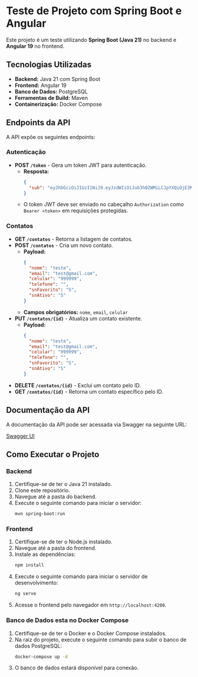 # Teste de Projeto com Spring Boot e Angular

Este projeto é um teste utilizando **Spring Boot (Java 21)** no backend e **Angular 19** no frontend.

## Tecnologias Utilizadas

- **Backend:** Java 21 com Spring Boot
- **Frontend:** Angular 19
- **Banco de Dados:** PostgreSQL
- **Ferramentas de Build:** Maven
- **Containerização:** Docker Compose

## Endpoints da API

A API expõe os seguintes endpoints:

### Autenticação

- **POST `/token`** - Gera um token JWT para autenticação.
  - **Resposta:**
    ```json
    {
      "sub": "eyJhbGciOiJIUzI1NiJ9.eyJzdWIiOiJub3h0ZWMiLCJpYXQiOjE3Mzg1NDM5NjQsImV4cCI6MTczODU0NzU2NH0.cV9FJx2CJanSbNmrylaYC1MK8CoCpHzErzE6GbmZ6Io"
    }
    ```
  - O token JWT deve ser enviado no cabeçalho `Authorization` como `Bearer <token>` em requisições protegidas.

### Contatos

- **GET `/contatos`** - Retorna a listagem de contatos.
- **POST `/contatos`** - Cria um novo contato.
  - **Payload:**
    ```json
    {
      "nome": "teste",
      "email": "test@gmail.com",
      "celular": "999999",
      "telefone": "",
      "snFavorito": "S",
      "snAtivo": "S"
    }
    ```
  - **Campos obrigatórios:** `nome`, `email`, `celular`
- **PUT `/contatos/{id}`** - Atualiza um contato existente.
  - **Payload:**
    ```json
    {
      "nome": "teste",
      "email": "test@gmail.com",
      "celular": "999999",
      "telefone": "",
      "snFavorito": "S",
      "snAtivo": "S"
    }
    ```
- **DELETE `/contatos/{id}`** - Exclui um contato pelo ID.
- **GET `/contatos/{id}`** - Retorna um contato específico pelo ID.

## Documentação da API

A documentação da API pode ser acessada via Swagger na seguinte URL:

[Swagger UI](http://localhost:8080/swagger-ui.html)

## Como Executar o Projeto

### Backend

1. Certifique-se de ter o Java 21 instalado.
2. Clone este repositório.
3. Navegue até a pasta do backend.
4. Execute o seguinte comando para iniciar o servidor:
   ```sh
   mvn spring-boot:run
   ```

### Frontend

1. Certifique-se de ter o Node.js instalado.
2. Navegue até a pasta do frontend.
3. Instale as dependências:
   ```sh
   npm install
   ```
4. Execute o seguinte comando para iniciar o servidor de desenvolvimento:
   ```sh
   ng serve
   ```
5. Acesse o frontend pelo navegador em `http://localhost:4200`.

### Banco de Dados esta no Docker Compose

1. Certifique-se de ter o Docker e o Docker Compose instalados.
2. Na raiz do projeto, execute o seguinte comando para subir o banco de dados PostgreSQL:
   ```sh
   docker-compose up -d
   ```
3. O banco de dados estará disponível para conexão.

